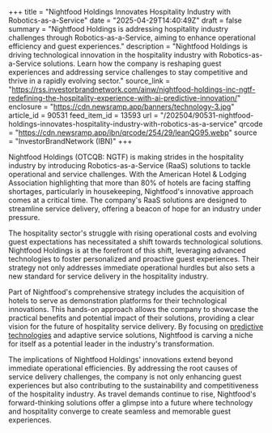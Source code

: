 +++
title = "Nightfood Holdings Innovates Hospitality Industry with Robotics-as-a-Service"
date = "2025-04-29T14:40:49Z"
draft = false
summary = "Nightfood Holdings is addressing hospitality industry challenges through Robotics-as-a-Service, aiming to enhance operational efficiency and guest experiences."
description = "Nightfood Holdings is driving technological innovation in the hospitality industry with Robotics-as-a-Service solutions. Learn how the company is reshaping guest experiences and addressing service challenges to stay competitive and thrive in a rapidly evolving sector."
source_link = "https://rss.investorbrandnetwork.com/ainw/nightfood-holdings-inc-ngtf-redefining-the-hospitality-experience-with-ai-predictive-innovation/"
enclosure = "https://cdn.newsramp.app/banners/technology-3.jpg"
article_id = 90531
feed_item_id = 13593
url = "/202504/90531-nightfood-holdings-innovates-hospitality-industry-with-robotics-as-a-service"
qrcode = "https://cdn.newsramp.app/ibn/qrcode/254/29/leanQG95.webp"
source = "InvestorBrandNetwork (IBN)"
+++

<p>Nightfood Holdings (OTCQB: NGTF) is making strides in the hospitality industry by introducing Robotics-as-a-Service (RaaS) solutions to tackle operational and service challenges. With the American Hotel & Lodging Association highlighting that more than 80% of hotels are facing staffing shortages, particularly in housekeeping, Nightfood's innovative approach comes at a critical time. The company's RaaS solutions are designed to streamline service delivery, offering a beacon of hope for an industry under pressure.</p><p>The hospitality sector's struggle with rising operational costs and evolving guest expectations has necessitated a shift towards technological solutions. Nightfood Holdings is at the forefront of this shift, leveraging advanced technologies to foster personalized and proactive guest experiences. Their strategy not only addresses immediate operational hurdles but also sets a new standard for service delivery in the hospitality industry.</p><p>Part of Nightfood's comprehensive strategy includes the acquisition of hotels to serve as demonstration platforms for their technological innovations. This hands-on approach allows the company to showcase the practical benefits and potential impact of their solutions, providing a clear vision for the future of hospitality service delivery. By focusing on <a href="https://www.investorbrandnetwork.com/clients/nightfood-holdings-inc/" rel="nofollow" target="_blank">predictive technologies</a> and adaptive service solutions, Nightfood is carving a niche for itself as a potential leader in the industry's transformation.</p><p>The implications of Nightfood Holdings' innovations extend beyond immediate operational efficiencies. By addressing the root causes of service delivery challenges, the company is not only enhancing guest experiences but also contributing to the sustainability and competitiveness of the hospitality industry. As travel demands continue to rise, Nightfood's forward-thinking solutions offer a glimpse into a future where technology and hospitality converge to create seamless and memorable guest experiences.</p>